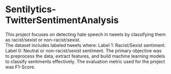 # Sentilytics-TwitterSentimentAnalysis
This project focuses on detecting hate speech in tweets by classifying them as racist/sexist or non-racist/sexist.  
The dataset includes labeled tweets where: 
Label 1: Racist/Sexist sentiment. 
Label 0: Neutral or non-racist/sexist sentiment. 
The primary objective was to preprocess the data, extract features, and build machine learning models to classify sentiments effectively. The evaluation metric used for the project was F1-Score.
